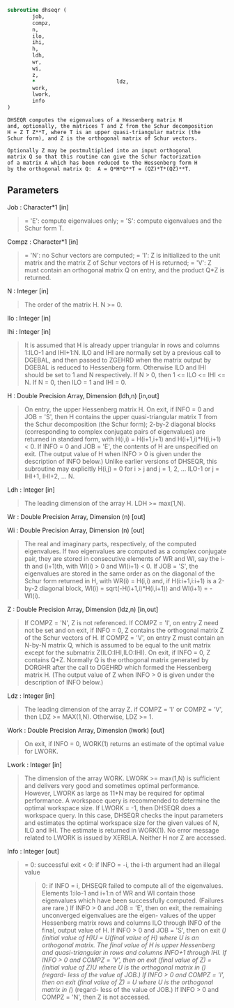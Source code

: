 ```fortran
subroutine dhseqr (
		job,
		compz,
		n,
		ilo,
		ihi,
		h,
		ldh,
		wr,
		wi,
		z,
		*                          ldz,
		work,
		lwork,
		info
)
```

    DHSEQR computes the eigenvalues of a Hessenberg matrix H
    and, optionally, the matrices T and Z from the Schur decomposition
    H = Z T Z**T, where T is an upper quasi-triangular matrix (the
    Schur form), and Z is the orthogonal matrix of Schur vectors.

    Optionally Z may be postmultiplied into an input orthogonal
    matrix Q so that this routine can give the Schur factorization
    of a matrix A which has been reduced to the Hessenberg form H
    by the orthogonal matrix Q:  A = Q*H*Q**T = (QZ)*T*(QZ)**T.

## Parameters
Job : Character*1 [in]
> = 'E':  compute eigenvalues only;
> = 'S':  compute eigenvalues and the Schur form T.

Compz : Character*1 [in]
> = 'N':  no Schur vectors are computed;
> = 'I':  Z is initialized to the unit matrix and the matrix Z
> of Schur vectors of H is returned;
> = 'V':  Z must contain an orthogonal matrix Q on entry, and
> the product Q*Z is returned.

N : Integer [in]
> The order of the matrix H.  N >= 0.

Ilo : Integer [in]

Ihi : Integer [in]
> It is assumed that H is already upper triangular in rows
> and columns 1:ILO-1 and IHI+1:N. ILO and IHI are normally
> set by a previous call to DGEBAL, and then passed to ZGEHRD
> when the matrix output by DGEBAL is reduced to Hessenberg
> form. Otherwise ILO and IHI should be set to 1 and N
> respectively.  If N > 0, then 1 <= ILO <= IHI <= N.
> If N = 0, then ILO = 1 and IHI = 0.

H : Double Precision Array, Dimension (ldh,n) [in,out]
> On entry, the upper Hessenberg matrix H.
> On exit, if INFO = 0 and JOB = 'S', then H contains the
> upper quasi-triangular matrix T from the Schur decomposition
> (the Schur form); 2-by-2 diagonal blocks (corresponding to
> complex conjugate pairs of eigenvalues) are returned in
> standard form, with H(i,i) = H(i+1,i+1) and
> H(i+1,i)*H(i,i+1) < 0. If INFO = 0 and JOB = 'E', the
> contents of H are unspecified on exit.  (The output value of
> H when INFO > 0 is given under the description of INFO
> below.)
> Unlike earlier versions of DHSEQR, this subroutine may
> explicitly H(i,j) = 0 for i > j and j = 1, 2, ... ILO-1
> or j = IHI+1, IHI+2, ... N.

Ldh : Integer [in]
> The leading dimension of the array H. LDH >= max(1,N).

Wr : Double Precision Array, Dimension (n) [out]

Wi : Double Precision Array, Dimension (n) [out]
> The real and imaginary parts, respectively, of the computed
> eigenvalues. If two eigenvalues are computed as a complex
> conjugate pair, they are stored in consecutive elements of
> WR and WI, say the i-th and (i+1)th, with WI(i) > 0 and
> WI(i+1) < 0. If JOB = 'S', the eigenvalues are stored in
> the same order as on the diagonal of the Schur form returned
> in H, with WR(i) = H(i,i) and, if H(i:i+1,i:i+1) is a 2-by-2
> diagonal block, WI(i) = sqrt(-H(i+1,i)*H(i,i+1)) and
> WI(i+1) = -WI(i).

Z : Double Precision Array, Dimension (ldz,n) [in,out]
> If COMPZ = 'N', Z is not referenced.
> If COMPZ = 'I', on entry Z need not be set and on exit,
> if INFO = 0, Z contains the orthogonal matrix Z of the Schur
> vectors of H.  If COMPZ = 'V', on entry Z must contain an
> N-by-N matrix Q, which is assumed to be equal to the unit
> matrix except for the submatrix Z(ILO:IHI,ILO:IHI). On exit,
> if INFO = 0, Z contains Q*Z.
> Normally Q is the orthogonal matrix generated by DORGHR
> after the call to DGEHRD which formed the Hessenberg matrix
> H. (The output value of Z when INFO > 0 is given under
> the description of INFO below.)

Ldz : Integer [in]
> The leading dimension of the array Z.  if COMPZ = 'I' or
> COMPZ = 'V', then LDZ >= MAX(1,N).  Otherwise, LDZ >= 1.

Work : Double Precision Array, Dimension (lwork) [out]
> On exit, if INFO = 0, WORK(1) returns an estimate of
> the optimal value for LWORK.

Lwork : Integer [in]
> The dimension of the array WORK.  LWORK >= max(1,N)
> is sufficient and delivers very good and sometimes
> optimal performance.  However, LWORK as large as 11*N
> may be required for optimal performance.  A workspace
> query is recommended to determine the optimal workspace
> size.
> If LWORK = -1, then DHSEQR does a workspace query.
> In this case, DHSEQR checks the input parameters and
> estimates the optimal workspace size for the given
> values of N, ILO and IHI.  The estimate is returned
> in WORK(1).  No error message related to LWORK is
> issued by XERBLA.  Neither H nor Z are accessed.

Info : Integer [out]
> = 0:  successful exit
> < 0:  if INFO = -i, the i-th argument had an illegal
> value
> > 0:  if INFO = i, DHSEQR failed to compute all of
> the eigenvalues.  Elements 1:ilo-1 and i+1:n of WR
> and WI contain those eigenvalues which have been
> successfully computed.  (Failures are rare.)
> If INFO > 0 and JOB = 'E', then on exit, the
> remaining unconverged eigenvalues are the eigen-
> values of the upper Hessenberg matrix rows and
> columns ILO through INFO of the final, output
> value of H.
> If INFO > 0 and JOB   = 'S', then on exit
> (*)  (initial value of H)*U  = U*(final value of H)
> where U is an orthogonal matrix.  The final
> value of H is upper Hessenberg and quasi-triangular
> in rows and columns INFO+1 through IHI.
> If INFO > 0 and COMPZ = 'V', then on exit
> (final value of Z)  =  (initial value of Z)*U
> where U is the orthogonal matrix in (*) (regard-
> less of the value of JOB.)
> If INFO > 0 and COMPZ = 'I', then on exit
> (final value of Z)  = U
> where U is the orthogonal matrix in (*) (regard-
> less of the value of JOB.)
> If INFO > 0 and COMPZ = 'N', then Z is not
> accessed.

